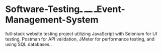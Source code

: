 # Software-Testingـ ـــ ـEvent-Management-System
full-stack website testing project utilizing JavaScript with Selenium for UI testing, Postman for API validation, JMeter for performance testing, and using SQL databases..
